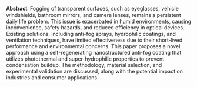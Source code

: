 𝐀𝐛𝐬𝐭𝐫𝐚𝐜𝐭:
Fogging of transparent surfaces, such as eyeglasses, vehicle windshields, bathroom mirrors,
and camera lenses, remains a persistent daily life problem. This issue is exacerbated in
humid environments, causing inconvenience, safety hazards, and reduced efficiency in
optical devices. Existing solutions, including anti-fog sprays, hydrophilic coatings, and
ventilation techniques, have limited effectiveness due to their short-lived performance and
environmental concerns. This paper proposes a novel approach using a self-regenerating
nanostructured anti-fog coating that utilizes photothermal and super-hydrophilic properties
to prevent condensation buildup. The methodology, material selection, and experimental
validation are discussed, along with the potential impact on industries and consumer
applications.
